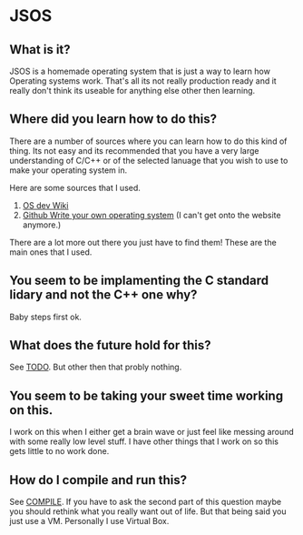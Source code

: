 # JSOS

## What is it?
JSOS is a homemade operating system that is just a way to learn how Operating systems work. That's all its not really production ready and it really don't think its useable for anything else other then learning.

## Where did you learn how to do this?
There are a number of sources where you can learn how to do this kind of thing. Its not easy and its recommended that you have a very large understanding of C/C++ or of the selected lanuage that you wish to use to make your operating system in.

Here are some sources that I used.
1. [OS dev Wiki](https://wiki.osdev.org/Main_Page)
2. [Github Write your own operating system](https://github.com/AlgorithMan-de/wyoos) (I can't get onto the website anymore.)

There are a lot more out there you just have to find them! These are the main ones that I used.

## You seem to be implamenting the C standard lidary and not the C++ one why?
Baby steps first ok.

## What does the future hold for this?
See [TODO](TODO.md). But other then that probly nothing.

## You seem to be taking your sweet time working on this.
I work on this when I either get a brain wave or just feel like messing around with some really low level stuff. I have other things that I work on so this gets little to no work done.

## How do I compile and run this?
See [COMPILE](COMPILE.md). If you have to ask the second part of this question maybe you should rethink what you really want out of life. But that being said you just use a VM. Personally I use Virtual Box.